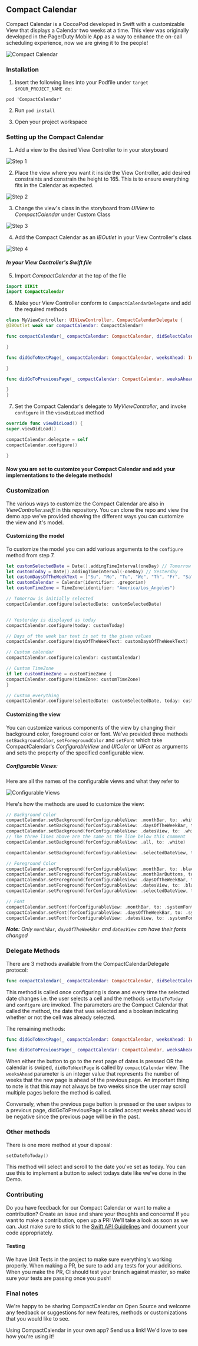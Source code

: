 ## Compact Calendar

Compact Calendar is a CocoaPod developed in Swift with a customizable View that displays a Calendar two weeks at a time. This view was originally developed in the PagerDuty Mobile App as a way to enhance the on-call scheduling experience, now we are giving it to the people!

![Compact Calendar](readme-images/snapshot.png)

### Installation

1. Insert the following lines into your Podfile under `target $YOUR_PROJECT_NAME do`:

```
pod 'CompactCalendar'
```

2. Run `pod install`

3. Open your project workspace

### Setting up the Compact Calendar

1. Add a view to the desired View Controller to in your storyboard

![Step 1](readme-images/step1.png)

2. Place the view where you want it inside the View Controller, add desired constraints and constrain the height to 165. This is to ensure everything fits in the Calendar as expected.

![Step 2](readme-images/step2.png)

3. Change the view's class in the storyboard from _UIView_ to _CompactCalendar_ under Custom Class

![Step 3](readme-images/step3.png)

4. Add the Compact Calendar as an _IBOutlet_ in your View Controller's class

![Step 4](readme-images/step4.png)


#### _In your View Controller's Swift file_

5. Import _CompactCalendar_ at the top of the file

```Swift
import UIKit
import CompactCalendar
```

6. Make your View Controller conform to `CompactCalendarDelegate` and add the required methods

```Swift
class MyViewController: UIViewController, CompactCalendarDelegate {
@IBOutlet weak var compactCalendar: CompactCalendar!

func compactCalendar(_ compactCalendar: CompactCalendar, didSelectCalendarCellWith date: Date, isAlreadySelected: Bool) {

}

func didGoToNextPage(_ compactCalendar: CompactCalendar, weeksAhead: Int) {

}

func didGoToPreviousPage(_ compactCalendar: CompactCalendar, weeksAhead: Int) {

}
}
```

7. Set the Compact Calendar's delegate to _MyViewController_, and invoke `configure` in the `viewDidLoad` method

```Swift
override func viewDidLoad() {
super.viewDidLoad()

compactCalendar.delegate = self
compactCalendar.configure()

}
```

#### Now you are set to customize your Compact Calendar and add your implementations to the delegate methods!

### Customization

The various ways to customize the Compact Calendar are also in _ViewController.swift_ in this repository. You can clone the repo and view the demo app we've provided showing the different ways you can customize the view and it's model.

#### Customizing the model

To customize the model you can add various arguments to the `configure` method from step 7.

```Swift
let customSelectedDate = Date().addingTimeInterval(oneDay) // Tomorrow
let customToday = Date().addingTimeInterval(-oneDay) // Yesterday
let customDaysOfTheWeekText = ["Su", "Mo", "Tu", "We", "Th", "Fr", "Sa"]
let customCalendar = Calendar(identifier: .gregorian)
let customTimeZone = TimeZone(identifier: "America/Los_Angeles")

// Tomorrow is initially selected
compactCalendar.configure(selectedDate: customSelectedDate)


// Yesterday is displayed as today
compactCalendar.configure(today: customToday)

// Days of the week bar text is set to the given values
compactCalendar.configure(daysOfTheWeekText: customDaysOfTheWeekText)

// Custom calendar
compactCalendar.configure(calendar: customCalendar)

// Custom TimeZone
if let customTimeZone = customTimeZone {
compactCalendar.configure(timeZone: customTimeZone)
}

// Custom everything
compactCalendar.configure(selectedDate: customSelectedDate, today: customToday, daysOfTheWeekText: customDaysOfTheWeekText, calendar: customCalendar, timeZone: customTimeZone ?? TimeZone.current)
```

#### Customizing the view

You can customize various components of the view by changing their background color, foreground color or font. We've provided three methods `setBackgroundColor`, `setForegroundColor` and `setFont` which take CompactCalendar's _ConfigurableView_ and _UIColor_ or _UIFont_ as arguments and sets the property of the specified configurable view. 

##### Configurable Views:

Here are all the names of the configurable views and what they refer to 

![Configurable Views](readme-images/configurable-views.png)

Here's how the methods are used to customize the view:

```Swift
// Background Color
compactCalendar.setBackground(forConfigurableView: .monthBar, to: .white)
compactCalendar.setBackground(forConfigurableView: .daysOfTheWeekBar, to: .white)
compactCalendar.setBackground(forConfigurableView: .datesView, to: .white)
// The three lines above are the same as the line below this comment
compactCalendar.setBackground(forConfigurableView: .all, to: .white)

compactCalendar.setBackground(forConfigurableView: .selectedDateView, to: systemRed)

// Foreground Color
compactCalendar.setForeground(forConfigurableView: .monthBar, to: .black)
compactCalendar.setForeground(forConfigurableView: .monthBarButtons, to: systemRed)
compactCalendar.setForeground(forConfigurableView: .daysOfTheWeekBar, to: systemRed)
compactCalendar.setForeground(forConfigurableView: .datesView, to: .black)
compactCalendar.setForeground(forConfigurableView: .selectedDateView, to: .white)

// Font
compactCalendar.setFont(forConfigurableView: .monthBar, to: .systemFont(ofSize: 17))
compactCalendar.setFont(forConfigurableView: .daysOfTheWeekBar, to: .systemFont(ofSize: 13))
compactCalendar.setFont(forConfigurableView: .datesView, to: .systemFont(ofSize: 16))
```

_**Note:** Only `monthBar`, `daysOfTheWeekBar` and `datesView` can have their fonts changed_

### Delegate Methods

There are 3 methods available from the CompactCalendarDelegate protocol:

```Swift
func compactCalendar(_ compactCalendar: CompactCalendar, didSelectCalendarCellWith date: Date, isAlreadySelected: Bool)
```

This method is called once configuring is done and every time the selected date changes i.e. the user selects a cell and the methods `setDateToToday` and `configure` are invoked. The parameters are the Compact Calendar that called the method, the date that was selected and a boolean indicating whether or not the cell was already selected.

The remaining methods:

```Swift
func didGoToNextPage(_ compactCalendar: CompactCalendar, weeksAhead: Int)

func didGoToPreviousPage(_ compactCalendar: CompactCalendar, weeksAhead: Int) 
```

When either the button to go to the next page of dates is pressed OR the calendar is swiped, `didGoToNextPage` is called by `compactCalendar` view. The `weeksAhead` parameter is an integer value that represents the number of weeks that the new page is ahead of the previous page. An important thing to note is that this may not always be two weeks since the user may scroll multiple pages before the method is called.

Conversely, when the previous page button is pressed or the user swipes to a previous page, didGoToPreviousPage is called accept weeks ahead would be negative since the previous page will be in the past.

### Other methods

There is one more method at your disposal:

```Swift
setDateToToday()
```

This method will select and scroll to the date you've set as today. You can use this to implement a button to select todays date like we've done in the Demo.

### Contributing

Do you have feedback for our Compact Calendar or want to make a contribution? Create an issue and share your thoughts and concerns! If you want to make a contribution, open up a PR! We'll take a look as soon as we can. Just make sure to stick to the [Swift API Guidelines](https://swift.org/documentation/api-design-guidelines/) and document your code appropriately.

#### Testing

We have Unit Tests in the project to make sure everything's working properly. When making a PR, be sure to add any tests for your additions. When you make the PR, CI should test your branch against master, so make sure your tests are passing once you push!

### Final notes

We're happy to be sharing CompactCalendar on Open Source and welcome any feedback or suggestions for new features, methods or customizations that you would like to see.

Using CompactCalendar in your own app? Send us a link! We'd love to see how you're using it!
